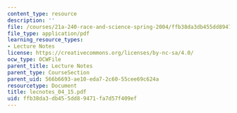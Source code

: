 ```yaml
---
content_type: resource
description: ''
file: /courses/21a-240-race-and-science-spring-2004/ffb38da3db455dd89471fa7d57f409ef_lecnotes_04_15.pdf
file_type: application/pdf
learning_resource_types:
- Lecture Notes
license: https://creativecommons.org/licenses/by-nc-sa/4.0/
ocw_type: OCWFile
parent_title: Lecture Notes
parent_type: CourseSection
parent_uid: 566b6693-ae10-eda7-2c60-55cee69c624a
resourcetype: Document
title: lecnotes_04_15.pdf
uid: ffb38da3-db45-5dd8-9471-fa7d57f409ef
---
```

